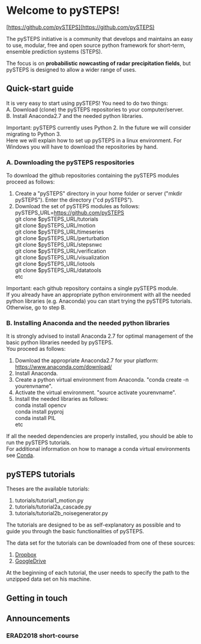# Welcome to pySTEPS!
[https://github.com/pySTEPS](https://github.com/pySTEPS)

The pySTEPS initiative is a community that develops and maintains an easy to use, modular, free and open source python framework for short-term, ensemble prediction systems (STEPS).

The focus is on **probabilistic nowcasting of radar precipitation fields**, but pySTEPS is designed to allow a wider range of uses. 

## Quick-start guide
It is very easy to start using pySTEPS! You need to do two things:  <br/>
A. Download (clone) the pySTEPS repositories to your computer/server. <br/>
B. Install Anaconda2.7 and the needed python libraries. <br/>

Important: pySTEPS currently uses Python 2. In the future we will consider migrating to Python 3. <br/>
Here we will explain how to set up pySTEPS in a linux environment. For Windows you will have to download the repositories by hand.

### A. Downloading the pySTEPS respositories
To download the github repositories containing the pySTEPS modules proceed as follows:
1. Create a "pySTEPS" directory in your home folder or server ("mkdir pySTEPS"). Enter the directory ("cd pySTEPS").
2. Download the set of pySTEPS modules as follows: <br/>
pySTEPS_URL=https://github.com/pySTEPS <br/>
git clone $pySTEPS_URL/tutorials <br/>
git clone $pySTEPS_URL/motion <br/>
git clone $pySTEPS_URL/timeseries <br/>
git clone $pySTEPS_URL/perturbation <br/>
git clone $pySTEPS_URL/stepsnwc <br/>
git clone $pySTEPS_URL/verification <br/>
git clone $pySTEPS_URL/visualization <br/>
git clone $pySTEPS_URL/iotools <br/>
git clone $pySTEPS_URL/datatools <br/>
etc <br/>

Important: each github repository contains a single pySTEPS module. <br/>
If you already have an appropriate python environment with all the needed python libraries (e.g. Anaconda) you can start trying the pySTEPS tutorials. Otherwise, go to step B.

### B. Installing Anaconda and the needed python libraries
It is strongly advised to install Anaconda 2.7 for optimal management of the basic python libraries needed by pySTEPS. <br/> 
You proceed as follows: <br/>
1. Download the appropriate Anaconda2.7 for your platform: https://www.anaconda.com/download/ <br/>
2. Install Anaconda. <br/>
3. Create a python virtual environment from Anaconda. "conda create -n yourenvname". <br/>
4. Activate the virtual environment. "source activate yourenvname". <br/>
5. Install the needed libraries as follows: <br/>
conda install opencv <br/>
conda install pyproj <br/>
conda install PIL <br/>
etc <br/>

If all the needed dependencies are properly installed, you should be able to run the pySTEPS tutorials. <br/>
For additional information on how to manage a conda virtual environments see [Conda](https://uoa-eresearch.github.io/eresearch-cookbook/recipe/2014/11/20/conda/).

## pySTEPS tutorials
Theses are the available tutorials:
1. tutorials/tutorial1_motion.py
2. tutorials/tutorial2a_cascade.py
3. tutorials/tutorial2b_noisegenerator.py

The tutorials are designed to be as self-explanatory as possible and to guide you through the basic functionalities of pySTEPS.

The data set for the tutorials can be downloaded from one of these sources:
1. [Dropbox](https://www.dropbox.com/s/sowzh1kh02lu1fr/archive.zip?dl=0)
2. [GoogleDrive](https://drive.google.com/open?id=1LytJ5b0PcBHE3zWS5CHJm1_QeWGZxZwd)

At the beginning of each tutorial, the user needs to specify the path to the unzipped data set on his machine.

## Getting in touch

## Announcements

### ERAD2018 short-course


